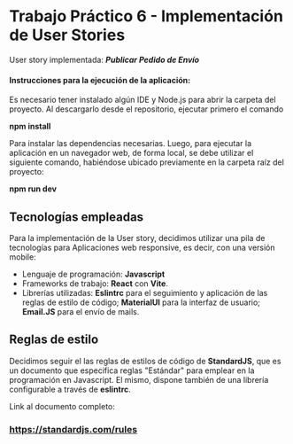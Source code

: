 
# Trabajo Práctico 6 - Implementación de User Stories

 User story implementada: ***Publicar Pedido de Envío***

#### Instrucciones para la ejecución de la aplicación:

Es necesario tener instalado algún IDE y Node.js para abrir la carpeta del proyecto. Al descargarlo desde el repositorio, ejecutar primero el comando

**npm install**

Para instalar las dependencias necesarias.
Luego, para ejecutar la aplicación en un navegador web, de forma local, se debe utilizar el siguiente comando, habiéndose ubicado previamente en la carpeta raíz del proyecto:

**npm run dev**

## Tecnologías empleadas

Para la implementación de la User story, decidimos utilizar una pila de tecnologías para Aplicaciones web responsive, es decir, con una versión mobile:

- Lenguaje de programación: **Javascript**
- Frameworks de trabajo: **React** con **Vite**.
- Librerías utilizadas: **Eslintrc** para el seguimiento y aplicación de las reglas de estilo de código; **MaterialUI** para la interfaz de usuario; **Email.JS** para el envío de mails.

## Reglas de estilo 

Decidimos seguir el las reglas de estilos de código de **StandardJS**, que es un documento que especifica reglas "Estándar" para emplear en la programación en Javascript. El mismo, dispone también de una librería configurable a través de **eslintrc**.

Link al documento completo:

### https://standardjs.com/rules


